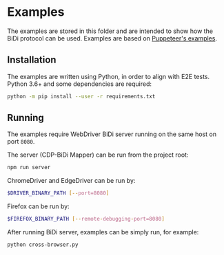# Examples

The examples are stored in this folder and are intended to show how the
BiDi protocol can be used. Examples are based on
[Puppeteer's examples](https://github.com/puppeteer/puppeteer/tree/main/examples).

## Installation

The examples are written using Python, in order to align with E2E tests. Python 3.6+ and some
dependencies are required:

```sh
python -m pip install --user -r requirements.txt
```

## Running

The examples require WebDriver BiDi server running on the same host on port `8080`.

The server (CDP-BiDi Mapper) can be run from the project root:

```sh
npm run server
```

ChromeDriver and EdgeDriver can be run by:

```sh
$DRIVER_BINARY_PATH [--port=8080]
```

Firefox can be run by:

```sh
$FIREFOX_BINARY_PATH [--remote-debugging-port=8080]
```

After running BiDi server, examples can be simply run, for example:

```sh
python cross-browser.py
```
